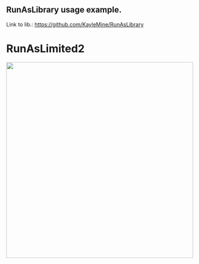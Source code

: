 ## RunAsLibrary usage example.

Link to lib.: https://github.com/KayleMine/RunAsLibrary

# RunAsLimited2
 <p align="left">
  <img width="497" height="521" src="https://i.imgur.com/5fUqctR.png">
</p>
